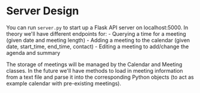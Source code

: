 # Server Design

You can run `server.py` to start up a Flask API server on localhost:5000. In theory we'll have different endpoints for:
    - Querying a time for a meeting (given date and meeting length)
    - Adding a meeting to the calendar (given date, start_time, end_time, contact)
    - Editing a meeting to add/change the agenda and summary

The storage of meetings will be managed by the Calendar and Meeting classes. In the future we'll have methods to load in meeting information from a text file and parse it into the corresponding Python objects (to act as example calendar with pre-existing meetings).